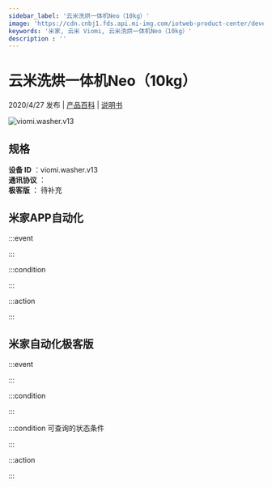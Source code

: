 ```yaml
---
sidebar_label: '云米洗烘一体机Neo（10kg）'
image: 'https://cdn.cnbj1.fds.api.mi-img.com/iotweb-product-center/developer_158432807220534QHEUS9.png?GalaxyAccessKeyId=AKVGLQWBOVIRQ3XLEW&Expires=9223372036854775807&Signature=nyDygHm3jNYo3XJ7uxySie12u7s='
keywords: '米家, 云米 Viomi, 云米洗烘一体机Neo（10kg）'
description : ''
---
```

# 云米洗烘一体机Neo（10kg）

2020/4/27 发布 | [产品百科](https://home.mi.com/webapp/content/baike/product/index.html?model=viomi.washer.v13/) | [说明书](https://home.mi.com/views/introduction.html?model=viomi.washer.v13&region=cn)

![viomi.washer.v13](https://cdn.cnbj1.fds.api.mi-img.com/iotweb-product-center/developer_158432807220534QHEUS9.png?GalaxyAccessKeyId=AKVGLQWBOVIRQ3XLEW&Expires=9223372036854775807&Signature=nyDygHm3jNYo3XJ7uxySie12u7s=)

## 规格  
> 
**设备 ID** ：viomi.washer.v13  
**通讯协议** ：  
**极客版**  ： 待补充 


## 米家APP自动化  

:::event  

:::

:::condition  

:::

:::action   

:::

## 米家自动化极客版  

:::event  

:::

:::condition  

:::

:::condition 可查询的状态条件  

:::

:::action  

:::

        
